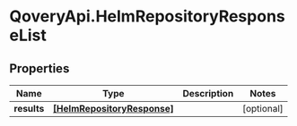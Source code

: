 # QoveryApi.HelmRepositoryResponseList

## Properties

Name | Type | Description | Notes
------------ | ------------- | ------------- | -------------
**results** | [**[HelmRepositoryResponse]**](HelmRepositoryResponse.md) |  | [optional] 


